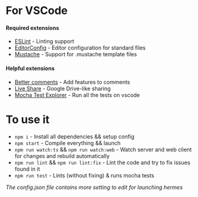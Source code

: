 # For VSCode
#### Required extensions
 * [ESLint](https://marketplace.visualstudio.com/items?itemName=dbaeumer.vscode-eslint) - Linting support
 * [EditorConfig](https://marketplace.visualstudio.com/items?itemName=EditorConfig.EditorConfig) - Editor configuration for standard files
 * [Mustache](https://marketplace.visualstudio.com/items?itemName=dawhite.mustache) - Support for .mustache template files
 

#### Helpful extensions
 * [Better comments](https://marketplace.visualstudio.com/items?itemName=aaron-bond.better-comments) - Add features to comments
 * [Live Share](https://marketplace.visualstudio.com/items?itemName=MS-vsliveshare.vsliveshare) - Google Drive-like sharing
 * [Mocha Test Explorer](https://marketplace.visualstudio.com/items?itemName=hbenl.vscode-mocha-test-adapter) - Run all the tests on vscode


# To use it
 * `npm i` - Install all dependencies && setup config
 * `npm start` - Compile everything && launch
 * `npm run watch:ts` && `npm run watch:web` - Watch server and web client for changes and rebuild automatically
 * `npm run lint` && `npm run lint:fix` - Lint the code and try to fix issues found in it
 * `npm run test` - Lints (without fixing) & runs mocha tests

*The config.json file contains more setting to edit for launching hermes*
